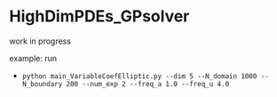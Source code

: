 # HighDimPDEs_GPsolver
work in progress

example: run 
- `python main_VariableCoefElliptic.py --dim 5 --N_domain 1000 --N_boundary 200 --num_exp 2 --freq_a 1.0 --freq_u 4.0`
